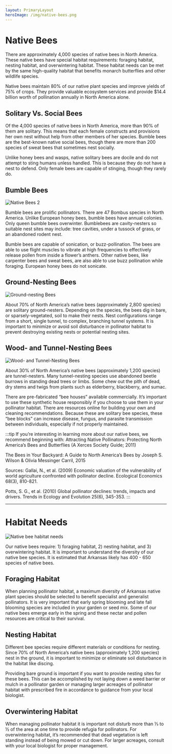 ```yaml
---
layout: PrimaryLayout
heroImage: /img/native-bees.png
---
```

# Native Bees

There are approximately 4,000 species of native bees in North America. These native bees have special habitat requirements: foraging habitat, nesting habitat, and overwintering habitat. These habitat needs can be met by the same high-quality habitat that benefits monarch butterflies and other wildlife species.

Native bees maintain 80% of our native plant species and improve yields of 75% of crops. They provide valuable ecosystem services and provide $14.4 billion worth of pollination annually in North America alone.

## Solitary Vs. Social Bees
Of the 4,000 species of native bees in North America, more than 90% of them are solitary. This means that each female constructs and provisions her own nest without help from other members of her species. Bumble bees are the best-known native social bees, though there are more than 200 species of sweat bees that sometimes nest socially.

Unlike honey bees and wasps, native solitary bees are docile and do not attempt to sting humans unless handled. This is because they do not have a nest to defend. Only female bees are capable of stinging, though they rarely do.

## Bumble Bees
![Native Bees 2](img/native-bees-02.png)

Bumble bees are prolific pollinators. There are 47 Bombus species in North America. Unlike European honey bees, bumble bees have annual colonies. Only queen bumble bees overwinter. Bumblebees are cavity-nesters so suitable nest sites may include: tree cavities, under a tussock of grass, or an abandoned rodent nest.

Bumble bees are capable of sonication, or buzz-pollination. The bees are able to use flight muscles to vibrate at high frequencies to effectively release pollen from inside a flower’s anthers. Other native bees, like carpenter bees and sweat bees, are also able to use buzz pollination while foraging. European honey bees do not sonicate.

## Ground-Nesting Bees
![Ground-nesting Bees](img/ground-nesting.png)

About 70% of North America’s native bees (approximately 2,800 species) are solitary ground-nesters. Depending on the species, the bees dig in bare, or sparsely-vegetated, soil to make their nests. Nest configurations range from a short, single tunnel, to complex, branching tunnel systems. It is important to minimize or avoid soil disturbance in pollinator habitat to prevent destroying existing nests or potential nesting sites.

## Wood- and Tunnel-Nesting Bees
![Wood- and Tunnel-Nesting Bees](img/wood-nesting.png)

About 30% of North America’s native bees (approximately 1,200 species) are tunnel-nesters. Many tunnel-nesting species use abandoned beetle burrows in standing dead trees or limbs. Some chew out the pith of dead, dry stems and twigs from plants such as elderberry, blackberry, and sumac.

There are pre-fabricated “bee houses” available commercially. It’s important to use these synthetic house responsibly if you choose to use them in your pollinator habitat. There are resources online for building your own and cleaning recommendations. Because these are solitary bee species, these “bee blocks” can increase disease, fungus, and parasite transmission between individuals, especially if not properly maintained.

:::tip If you’re interesting in learning more about our native bees, we recommend beginning with:
Attracting Native Pollinators: Protecting North America’s Bees and Butterflies (A Xerces Society Guide; 2011)

The Bees in Your Backyard: A Guide to North America’s Bees by Joseph S. Wilson & Olivia Messinger Carril, 2015

Sources:
Gallai, N., et al. (2009) Economic valuation of the vulnerability of world agriculture confronted with pollinator decline. Ecological Economics 68(3), 810-821.

Potts, S. G., et al. (2010) Global pollinator declines: trends, impacts and drivers. Trends in Ecology and Evolution 25(6), 345-353.
:::

---

# Habitat Needs
![Native bee habitat needs](img/habitat-needs-01.png)

Our native bees require: 1) foraging habitat, 2) nesting habitat, and 3) overwintering habitat. It is important to understand the diversity of our native bee species. It is estimated that Arkansas likely has 400 - 650 species of native bees.

## Foraging Habitat
When planning pollinator habitat, a maximum diversity of Arkansas native plant species should be selected to benefit specialist and generalist pollinators. It is very important that early spring blooming and late fall blooming species are included in your garden or seed mix. Some of our native bees emerge early in the spring and these nectar and pollen resources are critical to their survival.

## Nesting Habitat
Different bee species require different materials or conditions for nesting. Since 70% of North America’s native bees (approximately 1,200 species) nest in the ground, it is important to minimize or eliminate soil disturbance in the habitat like discing.

Providing bare ground is important if you want to provide nesting sites for these bees. This can be accomplished by not laying down a weed barrier or mulch in a pollinator garden or managing larger acreages of pollinator habitat with prescribed fire in accordance to guidance from your local biologist.

## Overwintering Habitat
When managing pollinator habitat it is important not disturb more than ⅓ to ½ of the area at one time to provide refugia for pollinators. For overwintering habitat, it’s recommended that dead vegetation is left standing instead of being mowed or cut down. For larger acreages, consult with your local biologist for proper management.

